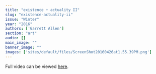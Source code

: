 ```yaml
---
title: "existence + actuality II"
slug: "existence-actuality-ii"
issue: "Winter"
year: "2016"
authors: ['Garrett Allen']
section: "art"
audio: []
main_image: ""
banner_image: ""
images: ['sites/default/files/ScreenShot20160426at1.55.39PM.png']
---
```

Full video can be viewed [here](https://vimeo.com/162292825).

